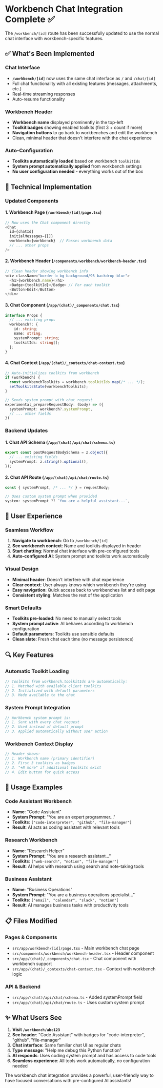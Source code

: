 # Workbench Chat Integration Complete ✅

The `/workbench/[id]` route has been successfully updated to use the normal chat interface with workbench-specific features.

## ✅ **What's Been Implemented**

### **Chat Interface**
- **`/workbench/[id]`** now uses the same chat interface as `/` and `/chat/[id]`
- Full chat functionality with all existing features (messages, attachments, etc.)
- Real-time streaming responses
- Auto-resume functionality

### **Workbench Header**
- **Workbench name** displayed prominently in the top-left
- **Toolkit badges** showing enabled toolkits (first 3 + count if more)
- **Navigation buttons** to go back to workbenches and edit the workbench
- Clean, minimal header that doesn't interfere with the chat experience

### **Auto-Configuration**
- **Toolkits automatically loaded** based on workbench `toolkitIds`
- **System prompt automatically applied** from workbench settings
- **No user configuration needed** - everything works out of the box

## 🔧 **Technical Implementation**

### **Updated Components**

#### **1. Workbench Page** (`/workbench/[id]/page.tsx`)
```typescript
// Now uses the Chat component directly
<Chat
  id={chatId}
  initialMessages={[]}
  workbench={workbench}  // Passes workbench data
  // ... other props
/>
```

#### **2. Workbench Header** (`/components/workbench/workbench-header.tsx`)
```typescript
// Clean header showing workbench info
<div className="border-b bg-background/95 backdrop-blur">
  <h1>{workbench.name}</h1>
  <Badge>{toolkitId}</Badge> // For each toolkit
  <Button>Edit</Button>
</div>
```

#### **3. Chat Component** (`/app/(chat)/_components/chat.tsx`)
```typescript
interface Props {
  // ... existing props
  workbench?: {
    id: string;
    name: string;
    systemPrompt: string;
    toolkitIds: string[];
  };
}
```

#### **4. Chat Context** (`/app/(chat)/_contexts/chat-context.tsx`)
```typescript
// Auto-initializes toolkits from workbench
if (workbench) {
  const workbenchToolkits = workbench.toolkitIds.map(/* ... */);
  setToolkitsState(workbenchToolkits);
}

// Sends system prompt with chat request
experimental_prepareRequestBody: (body) => ({
  systemPrompt: workbench?.systemPrompt,
  // ... other fields
})
```

### **Backend Updates**

#### **1. Chat API Schema** (`/app/(chat)/api/chat/schema.ts`)
```typescript
export const postRequestBodySchema = z.object({
  // ... existing fields
  systemPrompt: z.string().optional(),
});
```

#### **2. Chat API Route** (`/app/(chat)/api/chat/route.ts`)
```typescript
const { systemPrompt, /* ... */ } = requestBody;

// Uses custom system prompt when provided
system: systemPrompt ?? `You are a helpful assistant...`,
```

## 🎯 **User Experience**

### **Seamless Workflow**
1. **Navigate to workbench**: Go to `/workbench/[id]`
2. **See workbench context**: Name and toolkits displayed in header
3. **Start chatting**: Normal chat interface with pre-configured tools
4. **Auto-configured AI**: System prompt and toolkits work automatically

### **Visual Design**
- **Minimal header**: Doesn't interfere with chat experience
- **Clear context**: User always knows which workbench they're using
- **Easy navigation**: Quick access back to workbenches list and edit page
- **Consistent styling**: Matches the rest of the application

### **Smart Defaults**
- **Toolkits pre-loaded**: No need to manually select tools
- **System prompt active**: AI behaves according to workbench configuration
- **Default parameters**: Toolkits use sensible defaults
- **Clean slate**: Fresh chat each time (no message persistence)

## 🔍 **Key Features**

### **Automatic Toolkit Loading**
```typescript
// Toolkits from workbench.toolkitIds are automatically:
// 1. Matched with available client toolkits
// 2. Initialized with default parameters
// 3. Made available to the chat
```

### **System Prompt Integration**
```typescript
// Workbench system prompt is:
// 1. Sent with every chat request
// 2. Used instead of default prompt
// 3. Applied automatically without user action
```

### **Workbench Context Display**
```typescript
// Header shows:
// 1. Workbench name (primary identifier)
// 2. First 3 toolkits as badges
// 3. "+N more" if additional toolkits exist
// 4. Edit button for quick access
```

## 🚀 **Usage Examples**

### **Code Assistant Workbench**
- **Name**: "Code Assistant"
- **System Prompt**: "You are an expert programmer..."
- **Toolkits**: `["code-interpreter", "github", "file-manager"]`
- **Result**: AI acts as coding assistant with relevant tools

### **Research Workbench**
- **Name**: "Research Helper"
- **System Prompt**: "You are a research assistant..."
- **Toolkits**: `["web-search", "notion", "file-manager"]`
- **Result**: AI helps with research using search and note-taking tools

### **Business Assistant**
- **Name**: "Business Operations"
- **System Prompt**: "You are a business operations specialist..."
- **Toolkits**: `["email", "calendar", "slack", "notion"]`
- **Result**: AI manages business tasks with productivity tools

## 📋 **Files Modified**

### **Pages & Components**
- `src/app/workbench/[id]/page.tsx` - Main workbench chat page
- `src/components/workbench/workbench-header.tsx` - Header component
- `src/app/(chat)/_components/chat.tsx` - Chat component with workbench support
- `src/app/(chat)/_contexts/chat-context.tsx` - Context with workbench logic

### **API & Backend**
- `src/app/(chat)/api/chat/schema.ts` - Added systemPrompt field
- `src/app/(chat)/api/chat/route.ts` - Uses custom system prompt

## ✨ **What Users See**

1. **Visit `/workbench/abc123`**
2. **See header**: "Code Assistant" with badges for "code-interpreter", "github", "file-manager"
3. **Chat interface**: Same familiar chat UI as regular chats
4. **Type message**: "Help me debug this Python function"
5. **AI responds**: Uses coding system prompt and has access to code tools
6. **Seamless experience**: All tools work automatically, no configuration needed

The workbench chat integration provides a powerful, user-friendly way to have focused conversations with pre-configured AI assistants!